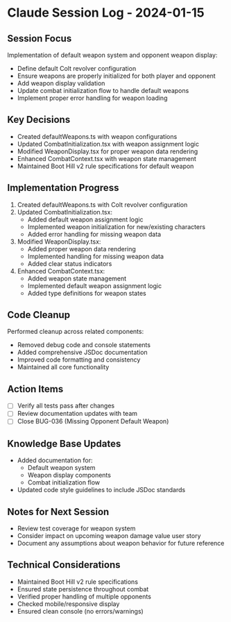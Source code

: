 # Claude Session Log - 2024-01-15

## Session Focus
Implementation of default weapon system and opponent weapon display:
- Define default Colt revolver configuration
- Ensure weapons are properly initialized for both player and opponent
- Add weapon display validation
- Update combat initialization flow to handle default weapons
- Implement proper error handling for weapon loading

## Key Decisions
- Created defaultWeapons.ts with weapon configurations
- Updated CombatInitialization.tsx with weapon assignment logic
- Modified WeaponDisplay.tsx for proper weapon data rendering
- Enhanced CombatContext.tsx with weapon state management
- Maintained Boot Hill v2 rule specifications for default weapon

## Implementation Progress
1. Created defaultWeapons.ts with Colt revolver configuration
2. Updated CombatInitialization.tsx:
   - Added default weapon assignment logic
   - Implemented weapon initialization for new/existing characters
   - Added error handling for missing weapon data
3. Modified WeaponDisplay.tsx:
   - Added proper weapon data rendering
   - Implemented handling for missing weapon data
   - Added clear status indicators
4. Enhanced CombatContext.tsx:
   - Added weapon state management
   - Implemented default weapon assignment logic
   - Added type definitions for weapon states

## Code Cleanup
Performed cleanup across related components:
- Removed debug code and console statements
- Added comprehensive JSDoc documentation
- Improved code formatting and consistency
- Maintained all core functionality

## Action Items
- [ ] Verify all tests pass after changes
- [ ] Review documentation updates with team
- [ ] Close BUG-036 (Missing Opponent Default Weapon)

## Knowledge Base Updates
- Added documentation for:
  - Default weapon system
  - Weapon display components
  - Combat initialization flow
- Updated code style guidelines to include JSDoc standards

## Notes for Next Session
- Review test coverage for weapon system
- Consider impact on upcoming weapon damage value user story
- Document any assumptions about weapon behavior for future reference

## Technical Considerations
- Maintained Boot Hill v2 rule specifications
- Ensured state persistence throughout combat
- Verified proper handling of multiple opponents
- Checked mobile/responsive display
- Ensured clean console (no errors/warnings)
